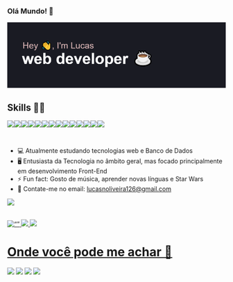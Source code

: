 ### Olá Mundo! 🦉 

[![MasterHead](https://github.com/LucasNoliveira/lucasNoliveira/blob/main/header1.png)](https://github.com/LucasNoliveira/lucasNoliveira)

## Skills 👨‍💻

<div style="display: flex; flex-wrap: wrap;">
  <img height="30em" src="https://img.shields.io/badge/HTML5-E34F26?style=for-the-badge&logo=html5&logoColor=white" />
  <img height="30em" src="https://img.shields.io/badge/CSS3-1572B6?style=for-the-badge&logo=css3&logoColor=white" />
  <img height="30em" src="https://img.shields.io/badge/Sass-CC6699?style=for-the-badge&logo=sass&logoColor=white" />
  <img height="30em" src="https://img.shields.io/badge/less-2B4C80?style=for-the-badge&logo=less&logoColor=white" />
  <img height="30em" src="https://img.shields.io/badge/bootstrap-%238511FA.svg?style=for-the-badge&logo=bootstrap&logoColor=white" />
<!--  <img height="30em" src="https://img.shields.io/badge/tailwindcss-%2338B2AC.svg?style=for-the-badge&logo=tailwind-css&logoColor=white" /> !-->
  <img height="30em" src="https://img.shields.io/badge/JavaScript-F7DF1E?style=for-the-badge&logo=javascript&logoColor=black" />
  <img height="30em" src="https://img.shields.io/badge/Node.js-43853D?style=for-the-badge&logo=node.js&logoColor=white" />
  <img height="30em" src="https://img.shields.io/badge/Express.js-404D59?style=for-the-badge" />
  <img height="30em" src="https://img.shields.io/badge/TypeScript-007ACC?style=for-the-badge&logo=typescript&logoColor=white" />
  <img height="30em" src="https://img.shields.io/badge/React-20232A?style=for-the-badge&logo=react&logoColor=61DAFB" />
  <img height="30em" src="https://img.shields.io/badge/MySQL-00000F?style=for-the-badge&logo=mysql&logoColor=white" />
  <img height="30em" src="https://img.shields.io/badge/PHP-777BB4?style=for-the-badge&logo=php&logoColor=white" />
  <img height="30em" src="https://img.shields.io/badge/figma-%23F24E1E.svg?style=for-the-badge&logo=figma&logoColor=white" />
  <img height="30em" src="https://img.shields.io/badge/Linux-FCC624?style=for-the-badge&logo=linux&logoColor=black" />
 <!-- <img height="30em" src="https://img.shields.io/badge/docker-%230db7ed.svg?style=for-the-badge&logo=docker&logoColor=white" />
 <img height="30em" src="https://img.shields.io/badge/MariaDB-003545?style=for-the-badge&logo=mariadb&logoColor=white" />
 <img height="30em" src="https://img.shields.io/badge/MongoDB-%234ea94b.svg?style=for-the-badge&logo=mongodb&logoColor=white"
 <img height="30em" src="https://img.shields.io/badge/strapi-%232E7EEA.svg?style=for-the-badge&logo=strapi&logoColor=white"
 <img height="30em" src="https://img.shields.io/badge/postgres-%23316192.svg?style=for-the-badge&logo=postgresql&logoColor=white"  !-->
  
  
</div>


  ##

- 💻 Atualmente estudando tecnologias web e Banco de Dados
- 🖥 Entusiasta da Tecnologia no âmbito geral, mas focado principalmente em desenvolvimento Front-End
- ⚡ Fun fact: Gosto de música, aprender novas línguas e Star Wars
- 📱 Contate-me no email: lucasnoliveira126@gmail.com


![](https://komarev.com/ghpvc/?username=LucasNoliveira)
##
<div>
  <a href="https://github.com/LucasNoliveira">
    <img src="http://github-readme-streak-stats.herokuapp.com?user=LucasNoliveira&theme=radical&date_format=M%20j%5B%2C%20Y%5D&mode=weekly" alt= “” width="683em" height="value">
  <img height="180em" src="https://github-readme-stats.vercel.app/api?username=LucasNoliveira&count_icons=true_private=true&theme=radical"/>
  <img height="180em" src= "https://github-readme-stats.vercel.app/api/top-langs/?username=LucasNoliveira&theme=radical"/>

</div>
  <h1 height="40px"> Onde você pode me achar 📩 </h1>  
 <a href = "https://wa.me/5511972571089"><img src="https://img.shields.io/badge/WhatsApp-25D366?style=for-the-badge&logo=whatsapp&logoColor=white" target="_blank"></a>
 <a href="https://discordapp.com/users/596201368134615099"> <img src="https://img.shields.io/badge/Discord-%235865F2.svg?style=for-the-badge&logo=discord&logoColor=white" /></a>
 <a href = "mailto:lucasnoliveiraprof126@gmail.com"><img src="https://img.shields.io/badge/-Gmail-%23333?style=for-the-badge&logo=gmail&logoColor=white" target="_blank"></a>
  <a href="https://www.linkedin.com/in/lucasnevesoliveira/" target="_blank"><img src="https://img.shields.io/badge/-LinkedIn-%230077B5?style=for-the-badge&logo=linkedin&logoColor=white" target="_blank"></a> 
  

